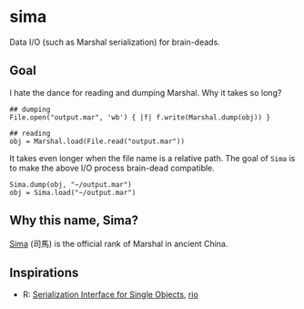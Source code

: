 # sima

Data I/O (such as Marshal serialization) for brain-deads.

## Goal

I hate the dance for reading and dumping Marshal. Why it takes so long?

```{ruby}
## dumping
File.open("output.mar", 'wb') { |f| f.write(Marshal.dump(obj)) }

## reading
obj = Marshal.load(File.read("output.mar"))
```

It takes even longer when the file name is a relative path. The goal of `Sima` is to make the above I/O process brain-dead compatible.

```{ruby}
Sima.dump(obj, "~/output.mar")
obj = Sima.load("~/output.mar")
```


## Why this name, Sima?

[Sima](https://en.wikipedia.org/wiki/Sima_(office)) (司馬) is the official rank of Marshal in ancient China.

## Inspirations

-   R: [Serialization Interface for Single Objects](https://stat.ethz.ch/R-manual/R-patched/library/base/html/readRDS.html), [rio](https://github.com/leeper/rio)
